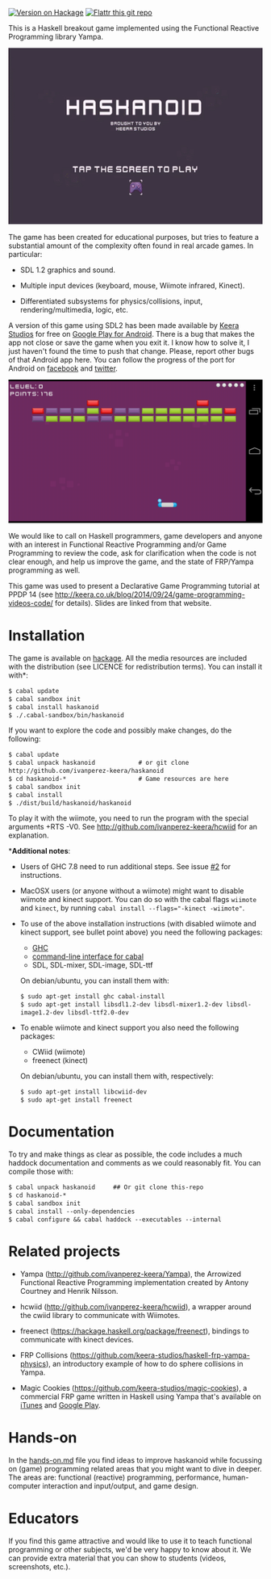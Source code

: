 [![Version on Hackage](https://img.shields.io/hackage/v/haskanoid.svg)](https://hackage.haskell.org/package/haskanoid)
[![Flattr this git repo](http://api.flattr.com/button/flattr-badge-large.png)](https://flattr.com/submit/auto?user_id=ivanperez-keera&url=https://github.com/ivanperez-keera/haskanoid&title=Haskanoid&language=&tags=github&category=software)

This is a Haskell breakout game implemented using the Functional
Reactive Programming library Yampa.
<p align="center">
<img src="/screenshots/android.gif?raw=true" alt="Haskanoid Video" style="max-width:100%;">
</p>
The game has been created for educational purposes, but tries to feature a
substantial amount of the complexity often found in real arcade games. In
particular:

* SDL 1.2 graphics and sound.

* Multiple input devices (keyboard, mouse, Wiimote infrared, Kinect).

* Differentiated subsystems for physics/collisions, input,
  rendering/multimedia, logic, etc.

A version of this game using SDL2 has been made available by [Keera
Studios](https://facebook.com/keerastudios) for free on [Google Play for
Android](https://play.google.com/store/apps/details?id=uk.co.keera.games.breakout.beta).
There is a bug that makes the app not close or save the game when you exit it.
I know how to solve it, I just haven't found the time to push that change.
Please, report other bugs of that Android app here. You can follow the progress
of the port for Android on [facebook](http://facebook.com/keerastudios) and
[twitter](http://twitter.com/KeeraStudios).

![Haskanoid on Android](screenshots/android.png?raw=true)

We would like to call on Haskell programmers, game developers and anyone with
an interest in Functional Reactive Programming and/or Game Programming to
review the code, ask for clarification when the code is not clear enough, and
help us improve the game, and the state of FRP/Yampa programming as well.

This game was used to present a Declarative Game Programming tutorial at PPDP
14 (see
http://keera.co.uk/blog/2014/09/24/game-programming-videos-code/ for
details). Slides are linked from that website.

# Installation

The game is available on [hackage](https://hackage.haskell.org/package/SpaceInvaders). All the media resources are included with the distribution (see LICENCE for redistribution terms).  You can install it with*:

```
$ cabal update
$ cabal sandbox init
$ cabal install haskanoid
$ ./.cabal-sandbox/bin/haskanoid
```

If you want to explore the code and possibly make changes, do the following:

```
$ cabal update
$ cabal unpack haskanoid            # or git clone http://github.com/ivanperez-keera/haskanoid
$ cd haskanoid-*                    # Game resources are here
$ cabal sandbox init
$ cabal install
$ ./dist/build/haskanoid/haskanoid
```

To play it with the wiimote, you need to run the program with the special
arguments +RTS -V0. See http://github.com/ivanperez-keera/hcwiid for an
explanation.

*__Additional notes__:

 * Users of GHC 7.8 need to run additional steps. See issue [#2](../../issues/2) for instructions.
 * MacOSX users (or anyone without a wiimote) might want to disable wiimote and kinect support. You can do so with the cabal flags `wiimote` and `kinect`, by running `cabal install --flags="-kinect -wiimote"`.
 * To use of the above installation instructions (with disabled wiimote and kinect support, see bullet point above) you need the following packages:

   * [GHC](https://www.haskell.org/ghc/)
   * [command-line interface for cabal](https://github.com/haskell/cabal/tree/master/cabal-install)
   * SDL, SDL-mixer, SDL-image, SDL-ttf

   On debian/ubuntu, you can install them with:

   ```
   $ sudo apt-get install ghc cabal-install
   $ sudo apt-get install libsdl1.2-dev libsdl-mixer1.2-dev libsdl-image1.2-dev libsdl-ttf2.0-dev
   ```

 * To enable wiimote and kinect support you also need the following packages:

   * CWiid (wiimote)
   * freenect (kinect)

   On debian/ubuntu, you can install them with, respectively:

   ```
   $ sudo apt-get install libcwiid-dev
   $ sudo apt-get install freenect
   ```

# Documentation

To try and make things as clear as possible, the code includes a much haddock
documentation and comments as we could reasonably fit. You can compile
those with:

```
$ cabal unpack haskanoid     ## Or git clone this-repo
$ cd haskanoid-*
$ cabal sandbox init
$ cabal install --only-dependencies
$ cabal configure && cabal haddock --executables --internal
```

# Related projects

* Yampa (http://github.com/ivanperez-keera/Yampa), the Arrowized Functional
Reactive Programming implementation created by Antony Courtney and Henrik Nilsson.

* hcwiid (http://github.com/ivanperez-keera/hcwiid), a wrapper around
the cwiid library to communicate with Wiimotes.

* freenect (https://hackage.haskell.org/package/freenect), bindings to
communicate with kinect devices.

* FRP Collisions (https://github.com/keera-studios/haskell-frp-yampa-physics),
an introductory example of how to do sphere collisions in Yampa.

* Magic Cookies (https://github.com/keera-studios/magic-cookies), a commercial
  FRP game written in Haskell using Yampa that's available on
[iTunes](https://itunes.apple.com/us/app/magic-cookies/id1244709871) and
[Google
Play](https://play.google.com/store/apps/details?id=uk.co.keera.games.magiccookies&hl=en).

# Hands-on

In the [hands-on.md](https://github.com/keera-studios/Haskelloids/blob/master/hands-on.md)
file you find ideas to improve haskanoid while focussing on (game)
programming related areas that you might want to dive in deeper. The areas are:
functional (reactive) programming, performance, human-computer interaction and
input/output, and game design.

# Educators

If you find this game attractive and would like to use it to teach functional
programming or other subjects, we'd be very happy to know about it. We can
provide extra material that you can show to students (videos, screenshots,
etc.).
